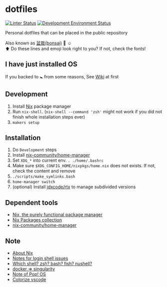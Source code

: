 # dotfiles

[![Linter Status](https://github.com/kachick/dotfiles/actions/workflows/lint.yml/badge.svg?branch=main)](https://github.com/kachick/dotfiles/actions/workflows/lint.yml?query=branch%3Amain+)
[![Development Environment Status](https://github.com/kachick/dotfiles/actions/workflows/ci-dev.yml/badge.svg?branch=main)](https://github.com/kachick/dotfiles/actions/workflows/ci-dev.yml?query=branch%3Amain+)

Personal dotfiles that can be placed in the public repository

Also known as [盆栽(bonsai)](https://en.wikipedia.org/wiki/Bonsai) 🌳 :relaxed:\
⬆️ Do these lines and emoji look right to you? If not, check the fonts!

## I have just installed OS

If you backed to 🚼 from some reasons, See [Wiki](https://github.com/kachick/dotfiles/wiki) at first

## Development

1. Install [Nix](https://nixos.org/) package manager
2. Run `nix-shell`. (`nix-shell --command 'zsh'` might not work if you did not finish whole installation steps ever)
3. `makers setup`

## Installation

1. Do `Development` steps
1. Install [nix-community/home-manager](https://github.com/nix-community/home-manager)
1. Set `XDG_*` into current env. `. ./home/.bashrc`
1. Make sure `$XDG_CONFIG_HOME/nixpkgs/home.nix` does not exists. If not, check the content and remove
1. `./scripts/make_symlinks.bash`
1. `home-manager switch`
1. (optional) Install [jdxcode/rtx](https://github.com/jdxcode/rtx) to manage subdivided versions

## Dependent tools

- [Nix, the purely functional package manager](https://github.com/NixOS/nix)
- [Nix Packages collection](https://github.com/NixOS/nixpkgs)
- [nix-community/home-manager](https://github.com/nix-community/home-manager)

## Note

- [About Nix](https://github.com/kachick/times_kachick/issues/204)
- [Notes for login shell issues](https://github.com/kachick/dotfiles/wiki/Notes-for-login-shell-issues)
- [Which shell? zsh? bash? fish? nushell?](https://github.com/kachick/times_kachick/issues/184)
- [docker => singularity](https://github.com/kachick/times_kachick/issues/186)
- [Note of Pop! OS](https://github.com/kachick/times_kachick/issues/174)
- [Colorize vscode](https://github.com/kachick/times_kachick/issues/93)
